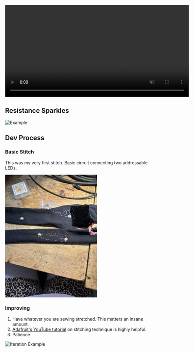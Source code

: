 <!-- Dress GIF -->
<video width="600" autoplay loop muted>
    <source src="assets/videos/dress.MP4" type="video/mp4">
    Your browser does not support the video tag.
</video>

## Resistance Sparkles

<!-- Example GIF -->
<img src="assets/videos/example.gif" alt="Example" width="600" loop loading="lazy">

## Dev Process

### Basic Stitch
This was my very first stitch. Basic circuit connecting two addressable LEDs.

<!-- Basic Stitch Image -->
<img src="assets/imgs/basic_stich.jpg" alt="Basic Stitch" width="300" loading="lazy">

### Improving
1. Have whatever you are sewing stretched. This matters an insane amount.
2. [Adafruit's YouTube tutorial](https://learn.adafruit.com/getting-started-with-flora/overview) on stitching technique is highly helpful.
3. Patience

<!-- Iteration GIF -->
<img src="assets/videos/iterate.gif" alt="Iteration Example" width="600" loop loading="lazy">
